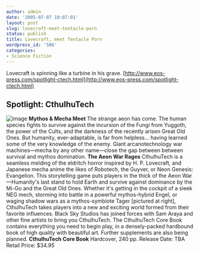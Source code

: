 ```yaml
---
author: admin
date: '2005-07-07 10:07:01'
layout: post
slug: lovecraft-meet-tentacle-porn
status: publish
title: Lovecraft, meet Tentacle Porn
wordpress_id: '506'
categories:
- Science Fiction
---
```


Lovecraft is spinning like a turbine in his grave.
[http://www.eos-press.com/spotlight-ctech.html](http://www.eos-press.com/spotlight-ctech.html)

## Spotlight: CthulhuTech

![image](http://www.arcanology.com/images/ctech-250.jpg) **Mythos &
Mecha Meet** The strange aeon has come. The human species fights to
survive against the incursion of the Fungi from Yuggoth, the power of
the Cults, and the darkness of the recently arisen Great Old Ones. But
humanity, ever-adaptable, is far from helpless... having learned some of
the very knowledge of the enemy. Giant arcanotechnology war
machines—mecha by any other name—close the gap between between survival
and mythos domination. **The Aeon War Rages** CthulhuTech is a seamless
melding of the eldritch horror inspired by H. P. Lovecraft, and Japanese
mecha anime the likes of Robotech, the Guyver, or Neon Genesis:
Evangelion. This storytelling game puts players in the thick of the Aeon
War—Humanity's last stand to hold Earth and survive against dominance by
the Mi-Go and the Great Old Ones. Whether it's getting in the cockpit of
a sleek NEG mech, storming into battle in a powerful mythos-hybrid
Engel, or waging shadow wars as a mythos-symbiote Tager [pictured at
right], CthulhuTech takes players into a new and exciting world formed
from their favorite influences. Black Sky Studios has joined forces with
Sam Araya and other fine artists to bring you CthulhuTech. The
CthulhuTech Core Book contains everything you need to begin play, in a
densely-packed hardbound book of high quality with beautiful art.
Further supplements are also being planned. **CthulhuTech Core Book**
Hardcover, 240 pp. Release Date: TBA Retail Price: $34.95
